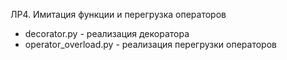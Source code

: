 ЛР4. Имитация функции и перегрузка операторов

- decorator.py - реализация декоратора
- operator_overload.py - реализация перегрузки операторов